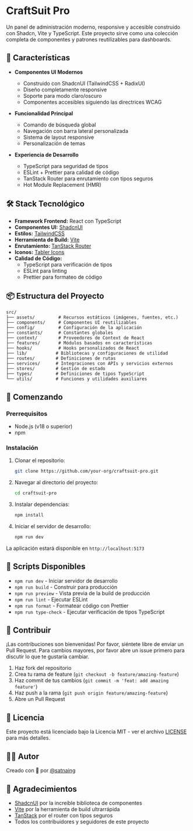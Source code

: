 # CraftSuit Pro

Un panel de administración moderno, responsive y accesible construido con Shadcn, Vite y TypeScript. Este proyecto sirve como una colección completa de componentes y patrones reutilizables para dashboards.

## 🚀 Características

- **Componentes UI Modernos**
  - Construido con ShadcnUI (TailwindCSS + RadixUI)
  - Diseño completamente responsive
  - Soporte para modo claro/oscuro
  - Componentes accesibles siguiendo las directrices WCAG

- **Funcionalidad Principal**
  - Comando de búsqueda global
  - Navegación con barra lateral personalizada
  - Sistema de layout responsive
  - Personalización de temas

- **Experiencia de Desarrollo**
  - TypeScript para seguridad de tipos
  - ESLint + Prettier para calidad de código
  - TanStack Router para enrutamiento con tipos seguros
  - Hot Module Replacement (HMR)

## 🛠️ Stack Tecnológico

- **Framework Frontend:** React con TypeScript
- **Componentes UI:** [ShadcnUI](https://ui.shadcn.com)
- **Estilos:** [TailwindCSS](https://tailwindcss.com)
- **Herramienta de Build:** [Vite](https://vitejs.dev/)
- **Enrutamiento:** [TanStack Router](https://tanstack.com/router/latest)
- **Iconos:** [Tabler Icons](https://tabler.io/icons)
- **Calidad de Código:**
  - TypeScript para verificación de tipos
  - ESLint para linting
  - Prettier para formateo de código

## 📦 Estructura del Proyecto

```
src/
├── assets/         # Recursos estáticos (imágenes, fuentes, etc.)
├── components/     # Componentes UI reutilizables
├── config/         # Configuración de la aplicación
├── constants/      # Constantes globales
├── context/        # Proveedores de Context de React
├── features/       # Módulos basados en características
├── hooks/          # Hooks personalizados de React
├── lib/           # Bibliotecas y configuraciones de utilidad
├── routes/        # Definiciones de rutas
├── services/      # Integraciones con APIs y servicios externos
├── stores/        # Gestión de estado
├── types/         # Definiciones de tipos TypeScript
└── utils/         # Funciones y utilidades auxiliares
```

## 🚀 Comenzando

### Prerrequisitos

- Node.js (v18 o superior)
- npm

### Instalación

1. Clonar el repositorio:
   ```bash
   git clone https://github.com/your-org/craftsuit-pro.git
   ```

2. Navegar al directorio del proyecto:
   ```bash
   cd craftsuit-pro
   ```

3. Instalar dependencias:
   ```bash
   npm install
   ```

4. Iniciar el servidor de desarrollo:
   ```bash
   npm run dev
   ```

La aplicación estará disponible en `http://localhost:5173`

## 🧪 Scripts Disponibles

- `npm run dev` - Iniciar servidor de desarrollo
- `npm run build` - Construir para producción
- `npm run preview` - Vista previa de la build de producción
- `npm run lint` - Ejecutar ESLint
- `npm run format` - Formatear código con Prettier
- `npm run type-check` - Ejecutar verificación de tipos TypeScript

## 🤝 Contribuir

¡Las contribuciones son bienvenidas! Por favor, siéntete libre de enviar un Pull Request. Para cambios mayores, por favor abre un issue primero para discutir lo que te gustaría cambiar.

1. Haz fork del repositorio
2. Crea tu rama de feature (`git checkout -b feature/amazing-feature`)
3. Haz commit de tus cambios (`git commit -m 'feat: add amazing feature'`)
4. Haz push a la rama (`git push origin feature/amazing-feature`)
5. Abre un Pull Request

## 📝 Licencia

Este proyecto está licenciado bajo la Licencia MIT - ver el archivo [LICENSE](LICENSE) para más detalles.

## 👨‍💻 Autor

Creado con 🤍 por [@satnaing](https://github.com/satnaing)

## 🙏 Agradecimientos

- [ShadcnUI](https://ui.shadcn.com) por la increíble biblioteca de componentes
- [Vite](https://vitejs.dev/) por la herramienta de build ultrarrápida
- [TanStack](https://tanstack.com) por el router con tipos seguros
- Todos los contribuidores y seguidores de este proyecto
